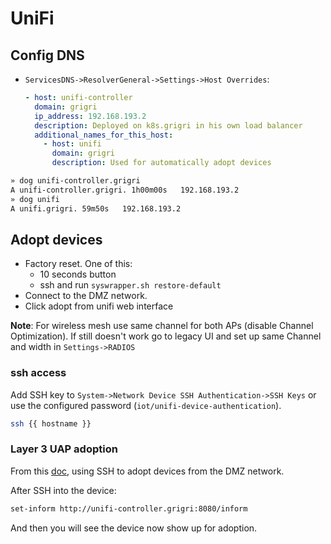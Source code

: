 # UniFi

## Config DNS

- `ServicesDNS->ResolverGeneral->Settings->Host Overrides`:

  ```yaml
  - host: unifi-controller
    domain: grigri
    ip_address: 192.168.193.2
    description: Deployed on k8s.grigri in his own load balancer
    additional_names_for_this_host:
      - host: unifi
        domain: grigri
        description: Used for automatically adopt devices
  ```

```bash
» dog unifi-controller.grigri
A unifi-controller.grigri. 1h00m00s   192.168.193.2
» dog unifi
A unifi.grigri. 59m50s   192.168.193.2
```

## Adopt devices

- Factory reset. One of this:
  - 10 seconds button
  - ssh and run `syswrapper.sh restore-default`
- Connect to the DMZ network.
- Click adopt from unifi web interface

**Note**: For wireless mesh use same channel for both APs (disable Channel Optimization). If still doesn't work go to legacy UI and set up same Channel and width in `Settings->RADIOS`

### ssh access

Add SSH key to `System->Network Device SSH Authentication->SSH Keys` or use the configured password (`iot/unifi-device-authentication`).

```bash
ssh {{ hostname }}
```

### Layer 3 UAP adoption

From this [doc][layer_3_adoption], using SSH to adopt devices from the DMZ network.

After SSH into the device:

```bash
set-inform http://unifi-controller.grigri:8080/inform
```

And then you will see the device now show up for adoption.

[layer_3_adoption]: https://help.ui.com/hc/en-us/articles/204909754-UniFi-Layer-3-methods-for-UAP-adoption-and-management
